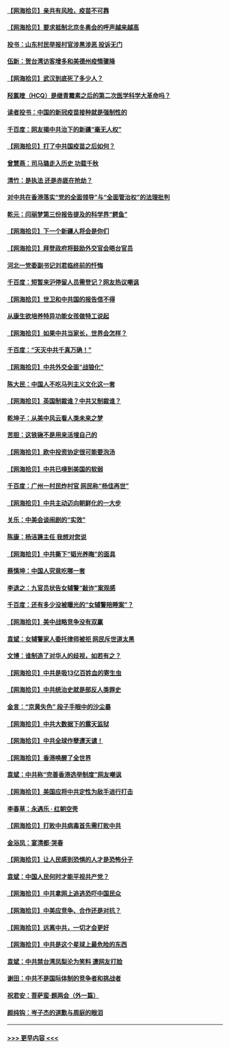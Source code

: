 #### [【网海拾贝】亲共有风险，疫苗不可靠](../pages/nsc993/n12872224.md?t=04111802) 
#### [【网海拾贝】要求抵制北京冬奥会的呼声越来越高](../pages/nsc993/n12868962.md?t=04111802) 
#### [投书：山东村民举报村官涉黑涉恶 投诉无门](../pages/nsc993/n12869726.md?t=04111802) 
#### [伍新：贺台湾访客增多和美德州疫情骤降](../pages/nsc993/n12865651.md?t=04111802) 
#### [【网海拾贝】武汉到底死了多少人？](../pages/nsc993/n12863707.md?t=04111802) 
#### [羟氯喹（HCQ）是继青霉素之后的第二次医学科学大革命吗？](../pages/nsc993/n12638564.md?t=04111802) 
#### [读者投书：中国的新冠疫苗接种就是强制性的](../pages/nsc993/n12859932.md?t=04111802) 
#### [千百度：网友揭中共治下的新疆“毫无人权”](../pages/nsc993/n12858385.md?t=04111802) 
#### [【网海拾贝】打了中共国疫苗之后如何？](../pages/nsc993/n12857866.md?t=04111802) 
#### [曾慧燕：司马璐走入历史 功载千秋](../pages/nsc993/n12856996.md?t=04111802) 
#### [清竹：是执法 还是赤匪在抢劫？](../pages/nsc993/n12856952.md?t=04111802) 
#### [对中共在香港落实“党的全面领导”与“全面管治权”的法理批判](../pages/nsc993/n12856929.md?t=04111802) 
#### [乾元：闫丽梦第三份报告提及的科学界“鳄鱼”](../pages/nsc993/n12855985.md?t=04111802) 
#### [【网海拾贝】下一个新疆人将会是你们](../pages/nsc993/n12855864.md?t=04111802) 
#### [【网海拾贝】拜登政府将鼓励外交官会晤台官员](../pages/nsc993/n12853615.md?t=04111802) 
#### [河北一党委副书记刘君临终前的忏悔](../pages/nsc993/n12849420.md?t=04111802) 
#### [千百度：短暂来沪停留人员需登记？网友热议嘲讽](../pages/nsc993/n12853497.md?t=04111802) 
#### [【网海拾贝】世卫和中共国的报告信不得](../pages/nsc993/n12850902.md?t=04111802) 
#### [从康生欲培养特异功能女孩做特工说起](../pages/nsc993/n12849289.md?t=04111802) 
#### [【网海拾贝】如果中共当家长，世界会怎样？](../pages/nsc993/n12848436.md?t=04111802) 
#### [千百度：“天灭中共千真万确！”](../pages/nsc993/n12845659.md?t=04111802) 
#### [【网海拾贝】中共外交全面“战狼化”](../pages/nsc993/n12845607.md?t=04111802) 
#### [陈大民：中国人不吃马列主义文化这一套](../pages/nsc993/n12842496.md?t=04111802) 
#### [【网海拾贝】英国制裁谁？中共又制裁谁？](../pages/nsc993/n12840909.md?t=04111802) 
#### [乾坤子：从美中风云看人类未来之梦](../pages/nsc993/n12840590.md?t=04111802) 
#### [苦胆：这铁锹不是用来活埋自己的](../pages/nsc993/n12839512.md?t=04111802) 
#### [【网海拾贝】欧中投资协定很可能要泡汤](../pages/nsc993/n12835122.md?t=04111802) 
#### [【网海拾贝】中共已嗅到美国的软弱](../pages/nsc993/n12832411.md?t=04111802) 
#### [千百度：广州一村民炸村官 网民称“杨佳再世”](../pages/nsc993/n12832380.md?t=04111802) 
#### [【网海拾贝】中共主动迈向朝鲜化的一大步](../pages/nsc993/n12829887.md?t=04111802) 
#### [关乐：中美会谈闹剧的“实效”](../pages/nsc993/n12826698.md?t=04111802) 
#### [陈康：杨洁篪主任  我想对您说](../pages/nsc993/n12826609.md?t=04111802) 
#### [【网海拾贝】中共撕下“韬光养晦”的面具](../pages/nsc993/n12826459.md?t=04111802) 
#### [蔡慎坤：中国人究竟吃哪一套](../pages/nsc993/n12826010.md?t=04111802) 
#### [李退之：九官员状告女辅警“敲诈”案观感](../pages/nsc993/n12823984.md?t=04111802) 
#### [千百度：还有多少没被曝光的“女辅警陪睡案”？](../pages/nsc993/n12822136.md?t=04111802) 
#### [【网海拾贝】美中战略竞争没有双赢](../pages/nsc993/n12822105.md?t=04111802) 
#### [袁斌：女辅警家人委托律师被拒 网民斥世道太黑](../pages/nsc993/n12822004.md?t=04111802) 
#### [文博：谁制造了对华人的歧视，如若有之？](../pages/nsc993/n12821635.md?t=04111802) 
#### [【网海拾贝】中共是吸13亿百姓血的寄生虫](../pages/nsc993/n12819191.md?t=04111802) 
#### [【网海拾贝】中共统治史就是部反人类罪史](../pages/nsc993/n12816738.md?t=04111802) 
#### [金言：“京黄失色” 段子手眼中的沙尘暴](../pages/nsc993/n12815700.md?t=04111802) 
#### [【网海拾贝】中共大数据下的露天监狱](../pages/nsc993/n12811075.md?t=04111802) 
#### [【网海拾贝】中共全球作孽遭天谴！](../pages/nsc993/n12810258.md?t=04111802) 
#### [【网海拾贝】香港唤醒了全世界](../pages/nsc993/n12809100.md?t=04111802) 
#### [袁斌：中共称“完善香港选举制度”网友嘲讽](../pages/nsc993/n12808994.md?t=04111802) 
#### [【网海拾贝】美国应将中共定性为敌手进行打击](../pages/nsc993/n12806870.md?t=04111802) 
#### [李春草：永遇乐 · 红朝空壳](../pages/nsc993/n12805365.md?t=04111802) 
#### [【网海拾贝】打败中共病毒首先需打败中共](../pages/nsc993/n12803930.md?t=04111802) 
#### [金浴凤：宴清都‧哭春](../pages/nsc993/n12801601.md?t=04111802) 
#### [【网海拾贝】让人民感到恐惧的人才是恐怖分子](../pages/nsc993/n12799347.md?t=04111802) 
#### [袁斌：中国人民何时才能平视共产党？](../pages/nsc993/n12799306.md?t=04111802) 
#### [【网海拾贝】中共拿网上追逃恐吓中国民众](../pages/nsc993/n12796905.md?t=04111802) 
#### [【网海拾贝】中美应竞争、合作还是对抗？](../pages/nsc993/n12794675.md?t=04111802) 
#### [【网海拾贝】远离中共，一切才会更好](../pages/nsc993/n12793572.md?t=04111802) 
#### [【网海拾贝】中共是这个星球上最危险的东西](../pages/nsc993/n12791400.md?t=04111802) 
#### [袁斌：中共禁台湾凤梨沦为笑料 遭网友打脸](../pages/nsc993/n12791335.md?t=04111802) 
#### [谢田：中共不是国际体制的竞争者和挑战者](../pages/nsc993/n12791212.md?t=04111802) 
#### [祝君安：菩萨蛮·题两会（外一篇）](../pages/nsc993/n12786801.md?t=04111802) 
#### [颜纯钩：岑子杰的道歉与周庭的眼泪](../pages/nsc993/n12786775.md?t=04111802) 

----
#### [ >>> 更早内容 <<< ](../indexes/nsc993-earlier.md)
